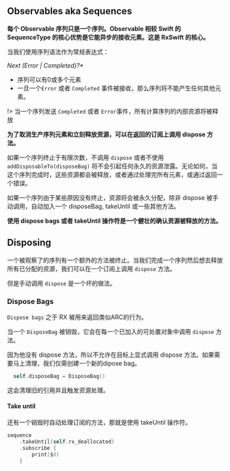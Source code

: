 ## Observables aka Sequences

__每个 Observable 序列只是一个序列。Observable 相较 Swift 的SequenceType 的核心优势是它能异步的接收元素。这是 RxSwift 的核心。__

当我们使用序列语法作为常规表达式：

_Next (Error | Completed)?*_

- 序列可以有0或多个元素
- 一旦一个`Error` 或者 `Completed` 事件被接收，那么序列将不能产生任何其他元素。

!> 当一个序列发送 `Completed` 或者 `Error`事件，所有计算序列的内部资源将被释放

**为了取消生产序列元素和立刻释放资源，可以在返回的订阅上调用 dispose 方法。**

如果一个序列终止于有限次数，不调用 `dispose` 或者不使用 `addDisposableTo(disposeBag)` 将不会引起任何永久的资源泄露。无论如何，当这个序列完成时，这些资源都会被释放，或者通过处理完所有元素，或通过返回一个错误。

如果一个序列由于某些原因没有终止，资源将会被永久分配，除非 dispose 被手动调用，自动加入一个 disposeBag, takeUntil 或一些其他方法。

**使用 dispose bags 或者 takeUntil 操作符是一个健壮的确认资源被释放的方法。**

## Disposing

一个被观察了的序列有一个额外的方法被终止。当我们完成一个序列然后想去释放所有已分配的资源，我们可以在一个订阅上调用 `dispose` 方法。

但是手动调用 `dispose` 是一个坏的做法。

### Dispose Bags

`Dispose bags` 之于 RX 被用来返回类似ARC的行为。

当一个 `DisposeBag` 被销毁，它会在每一个已加入的可处置对象中调用 `dispose` 方法。

因为他没有 dispose 方法，所以不允许在目标上显式调用 dispose 方法。如果需要马上清理，我们仅需创建一个新的dipose bag。
```swift
  self.disposeBag = DisposeBag()
```
这会清理旧的引用并且触发资源处理。

#### Take until

还有一个销毁时自动处理订阅的方法，那就是使用 takeUntil 操作符。
```swift
sequence
    .takeUntil(self.rx_deallocated)
    .subscribe {
        print($0)
    }
```

